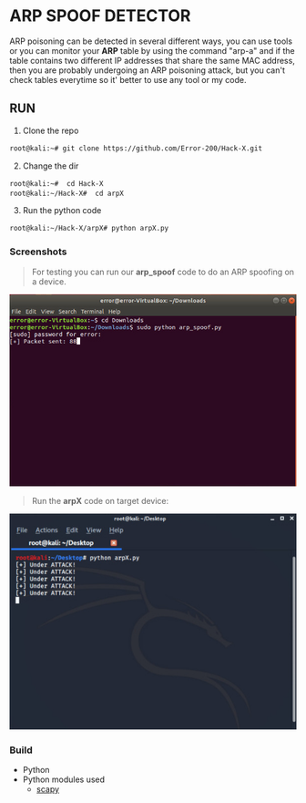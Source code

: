 # ARP SPOOF DETECTOR

ARP poisoning can be detected in several different ways, you can use tools or you can monitor your **ARP** table by using the command "arp-a"  and if the table contains two different IP addresses that share the same MAC address, then you are probably undergoing an ARP poisoning attack, but you can't check tables everytime so it' better to use any tool or my code. 


## RUN


1. Clone the repo 

```bash
root@kali:~# git clone https://github.com/Error-200/Hack-X.git

```
2. Change the dir 

```bash
root@kali:~#  cd Hack-X
root@kali:~/Hack-X#  cd arpX

```
3. Run the python code 

```bash
root@kali:~/Hack-X/arpX# python arpX.py
```

### Screenshots 

> For testing you can run our **arp_spoof** code to do an ARP spoofing on a device.

![](img/arpX.jpeg)

> Run the **arpX** code on target device:

![](img/x2.jpeg)


### Build 

- Python 
- Python modules used
  - [scapy](https://scapy.readthedocs.io/en/latest/extending.html)
